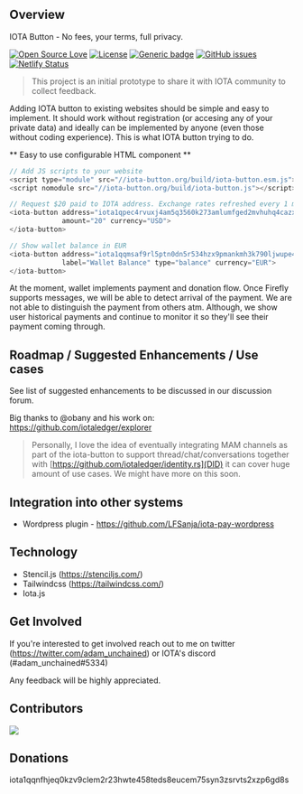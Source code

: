 ## Overview
IOTA Button - No fees, your terms, full privacy.

[![Open Source Love](https://firstcontributions.github.io/open-source-badges/badges/open-source-v1/open-source.svg)](https://github.com/firstcontributions/open-source-badges)
[![License](https://img.shields.io/badge/License-Apache%202.0-blue.svg)](https://opensource.org/licenses/Apache-2.0)
[![Generic badge](https://img.shields.io/badge/STATUS-PROTOTYPE-blue.svg)](https://shields.io/)
[![GitHub issues](https://img.shields.io/github/issues/iota-button/iota-button.svg)](https://GitHub.com/iota-button/iota-button/issues/)
[![Netlify Status](https://api.netlify.com/api/v1/badges/5f84f1fa-ffa4-43ba-a9e2-7a395aeefecb/deploy-status)](https://app.netlify.com/sites/iota-button/deploys)

> This project is an initial prototype to share it with IOTA community to collect feedback.

Adding IOTA button to existing websites should be simple and easy to implement. It should work without registration (or accesing any of your private data) and ideally can be implemented by anyone (even those without coding experience). This is what IOTA button trying to do. 

** Easy to use configurable HTML component **

```javascript
// Add JS scripts to your website
<script type="module" src="//iota-button.org/build/iota-button.esm.js"></script>
<script nomodule src="//iota-button.org/build/iota-button.js"></script> 
```

```javascript
// Request $20 paid to IOTA address. Exchange rates refreshed every 1 minute.
<iota-button address="iota1qpec4rvuxj4am5q3560k273amlumfged2mvhuhq4cazxjr6lvqxguye5wjh" 
             amount="20" currency="USD">
</iota-button>
```

```javascript
// Show wallet balance in EUR
<iota-button address="iota1qqmsaf9rl5ptn0dn5r534hzx9pmankmh3k790ljwupe44aacgdzjcjkawel" 
             label="Wallet Balance" type="balance" currency="EUR">
</iota-button> 
```

At the moment, wallet implements payment and donation flow. Once Firefly supports messages, we will be able to detect arrival of the payment. We are not able to distinguish the payment from others atm. Although, we show user historical payments and continue to monitor it so they'll see their payment coming through. 

## Roadmap / Suggested Enhancements / Use cases

See list of suggested enhancements to be discussed in our discussion forum.

Big thanks to @obany and his work on: https://github.com/iotaledger/explorer

> Personally, I love the idea of eventually integrating MAM channels as part of the iota-button to support thread/chat/conversations together with [https://github.com/iotaledger/identity.rs](DID) it can cover huge amount of use cases. We might have more on this soon.

## Integration into other systems
* Wordpress plugin - https://github.com/LFSanja/iota-pay-wordpress

## Technology

* Stencil.js (https://stenciljs.com/)
* Tailwindcss (https://tailwindcss.com/)
* Iota.js

## Get Involved

If you're interested to get involved reach out to me on twitter (https://twitter.com/adam_unchained) or IOTA's discord (#adam_unchained#5334)

Any feedback will be highly appreciated.

## Contributors
<a href="https://github.com/iota-button/iota-button/graphs/contributors">
  <img src="https://contrib.rocks/image?repo=iota-button/iota-button" />
</a>

## Donations

iota1qqnfhjeq0kzv9clem2r23hwte458teds8eucem75syn3zsrvts2xzp6gd8s
